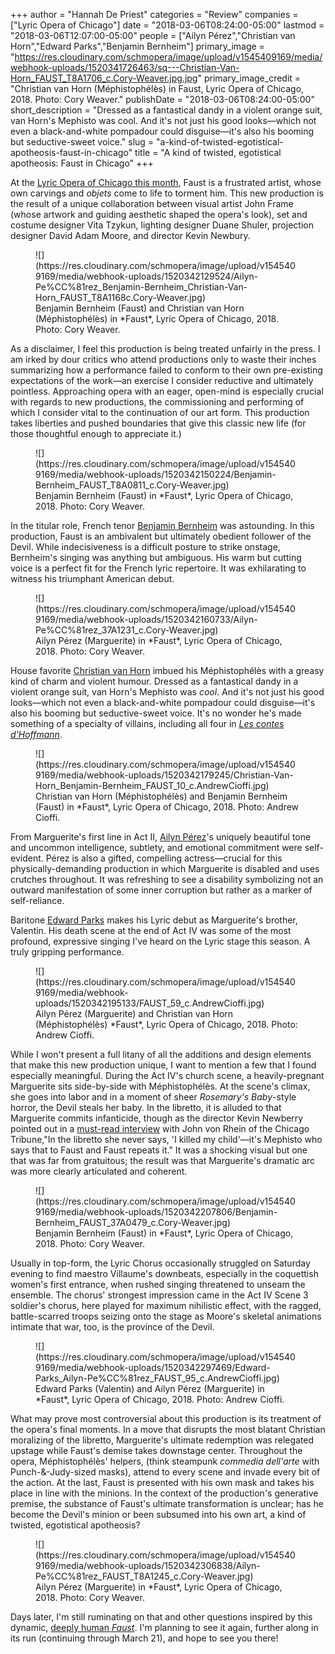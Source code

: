 +++
author = "Hannah De Priest"
categories = "Review"
companies = ["Lyric Opera of Chicago"]
date = "2018-03-06T08:24:00-05:00"
lastmod = "2018-03-06T12:07:00-05:00"
people = ["Ailyn Pérez","Christian van Horn","Edward Parks","Benjamin Bernheim"]
primary_image = "https://res.cloudinary.com/schmopera/image/upload/v1545409169/media/webhook-uploads/1520341726463/sq---Christian-Van-Horn_FAUST_T8A1706_c.Cory-Weaver.jpg.jpg"
primary_image_credit = "Christian van Horn (Méphistophélès) in Faust, Lyric Opera of Chicago, 2018. Photo: Cory Weaver."
publishDate = "2018-03-06T08:24:00-05:00"
short_description = "Dressed as a fantastical dandy in a violent orange suit, van Horn&#039;s Mephisto was cool. And it&#039;s not just his good looks—which not even a black-and-white pompadour could disguise—it&#039;s also his booming but seductive-sweet voice."
slug = "a-kind-of-twisted-egotistical-apotheosis-faust-in-chicago"
title = "A kind of twisted, egotistical apotheosis: Faust in Chicago"
+++

At the [Lyric Opera of Chicago this month](https://www.lyricopera.org/concertstickets/calendar/2017-2018/productions/lyricopera/faust-opera-tickets#), Faust is a frustrated artist, whose own carvings and *objets* come to life to torment him. This new production is the result of a unique collaboration between visual artist John Frame (whose artwork and guiding aesthetic shaped the opera's look), set and costume designer Vita Tzykun, lighting designer Duane Shuler, projection designer David Adam Moore, and director Kevin Newbury. 

<figure data-type="image">
![](https://res.cloudinary.com/schmopera/image/upload/v1545409169/media/webhook-uploads/1520342129524/Ailyn-Pe%CC%81rez_Benjamin-Bernheim_Christian-Van-Horn_FAUST_T8A1168c.Cory-Weaver.jpg)
<figcaption>Benjamin Bernheim (Faust) and Christian van Horn (Méphistophélès) in *Faust*, Lyric Opera of Chicago, 2018. Photo: Cory Weaver.</figcaption>
</figure>

As a disclaimer, I feel this production is being treated unfairly in the press. I am irked by dour critics who attend productions only to waste their inches summarizing how a performance failed to conform to their own pre-existing expectations of the work—an exercise I consider reductive and ultimately pointless. Approaching opera with an eager, open-mind is especially crucial with regards to new productions, the commissioning and performing of which I consider vital to the continuation of our art form. This production takes liberties and pushed boundaries that give this classic new life (for those thoughtful enough to appreciate it.)

<figure data-type="image">
![](https://res.cloudinary.com/schmopera/image/upload/v1545409169/media/webhook-uploads/1520342150224/Benjamin-Bernheim_FAUST_T8A0811_c.Cory-Weaver.jpg)
<figcaption>Benjamin Bernheim (Faust) in *Faust*, Lyric Opera of Chicago, 2018. Photo: Cory Weaver.</figcaption>
</figure>

In the titular role, French tenor [Benjamin Bernheim](/scene/people/benjamin-bernheim/) was astounding. In this production, Faust is an ambivalent but ultimately obedient follower of the Devil. While indecisiveness is a difficult posture to strike onstage, Bernheim's singing was anything but ambiguous. His warm but cutting voice is a perfect fit for the French lyric repertoire. It was exhilarating to witness his triumphant American debut.

<figure data-type="image">
![](https://res.cloudinary.com/schmopera/image/upload/v1545409169/media/webhook-uploads/1520342160733/Ailyn-Pe%CC%81rez_37A1231_c.Cory-Weaver.jpg)
<figcaption>Ailyn Pérez (Marguerite) in *Faust*, Lyric Opera of Chicago, 2018. Photo: Cory Weaver.</figcaption>
</figure>

House favorite [Christian van Horn](/talking-with-singers-christian-van-horn/) imbued his Méphistophélès with a greasy kind of charm and violent humour. Dressed as a fantastical dandy in a violent orange suit, van Horn's Mephisto was *cool*. And it's not just his good looks—which not even a black-and-white pompadour could disguise—it's also his booming but seductive-sweet voice. It's no wonder he's made something of a specialty of villains, including all four in [*Les contes d'Hoffmann*](http://www.christianvanhorn.com/4-villians).

<figure data-type="image">
![](https://res.cloudinary.com/schmopera/image/upload/v1545409169/media/webhook-uploads/1520342179245/Christian-Van-Horn_Benjamin-Bernheim_FAUST_10_c.AndrewCioffi.jpg)
<figcaption>Christian van Horn (Méphistophélès) and Benjamin Bernheim (Faust) in *Faust*, Lyric Opera of Chicago, 2018. Photo: Andrew Cioffi.</figcaption>
</figure>

From Marguerite's first line in Act II, [Ailyn Pérez](/talking-with-singers-ailyn-perez/)'s uniquely beautiful tone and uncommon intelligence, subtlety, and emotional commitment were self-evident. Pérez is also a gifted, compelling actress—crucial for this physically-demanding production in which Marguerite is disabled and uses crutches throughout. It was refreshing to see a disability symbolizing not an outward manifestation of some inner corruption but rather as a marker of self-reliance. 

Baritone [Edward Parks](/scene/people/edward-parks/) makes his Lyric debut as Marguerite's brother, Valentin. His death scene at the end of Act IV was some of the most profound, expressive singing I've heard on the Lyric stage this season. A truly gripping performance.

<figure data-type="image">
![](https://res.cloudinary.com/schmopera/image/upload/v1545409169/media/webhook-uploads/1520342195133/FAUST_59_c.AndrewCioffi.jpg)
<figcaption>Ailyn Pérez (Marguerite) and Christian van Horn (Méphistophélès) *Faust*, Lyric Opera of Chicago, 2018. Photo: Andrew Cioffi.</figcaption>
</figure>

While I won't present a full litany of all the additions and design elements that make this new production unique, I want to mention a few that I found especially meaningful. During the Act IV's church scene, a heavily-pregnant Marguerite sits side-by-side with Méphistophélès. At the scene's climax, she goes into labor and in a moment of sheer *Rosemary's Baby*-style horror, the Devil steals her baby. In the libretto, it is alluded to that Marguerite commits infanticide, though as the director Kevin Newberry pointed out in a [must-read interview](http://www.chicagotribune.com/entertainment/music/vonrhein/ct-ent-classical-lyric-faust-preview-0228-story.html) with John von Rhein of the Chicago Tribune,"In the libretto she never says, 'I killed my child'—it's Mephisto who says that to Faust and Faust repeats it." It was a shocking visual but one that was far from gratuitous; the result was that Marguerite's dramatic arc was more clearly articulated and coherent.

<figure data-type="image">
![](https://res.cloudinary.com/schmopera/image/upload/v1545409169/media/webhook-uploads/1520342207806/Benjamin-Bernheim_FAUST_37A0479_c.Cory-Weaver.jpg)
<figcaption>Benjamin Bernheim (Faust) in *Faust*, Lyric Opera of Chicago, 2018. Photo: Cory Weaver.</figcaption>
</figure>

Usually in top-form, the Lyric Chorus occasionally struggled on Saturday evening to find maestro Villaume's downbeats, especially in the coquettish women's first entrance, when rushed singing threatened to unseam the ensemble. The chorus' strongest impression came in the Act IV Scene 3 soldier's chorus, here played for maximum nihilistic effect, with the ragged, battle-scarred troops seizing onto the stage as Moore's skeletal animations intimate that war, too, is the province of the Devil.

<figure data-type="image">
![](https://res.cloudinary.com/schmopera/image/upload/v1545409169/media/webhook-uploads/1520342297469/Edward-Parks_Ailyn-Pe%CC%81rez_FAUST_95_c.AndrewCioffi.jpg)
<figcaption>Edward Parks (Valentin) and Ailyn Pérez (Marguerite) in *Faust*, Lyric Opera of Chicago, 2018. Photo: Andrew Cioffi.</figcaption>
</figure>

What may prove most controversial about this production is its treatment of the opera's final moments. In a move that disrupts the most blatant Christian moralizing of the libretto, Marguerite's ultimate redemption was relegated upstage while Faust's demise takes downstage center. Throughout the opera, Méphistophélès' helpers, (think steampunk *commedia dell'arte* with Punch-&-Judy-sized masks), attend to every scene and invade every bit of the action. At the last, Faust is presented with his own mask and takes his place in line with the minions. In the context of the production's generative premise, the substance of Faust's ultimate transformation is unclear; has he become the Devil's minion or been subsumed into his own art, a kind of twisted, egotistical apotheosis?

<figure data-type="image">
![](https://res.cloudinary.com/schmopera/image/upload/v1545409169/media/webhook-uploads/1520342306838/Ailyn-Pe%CC%81rez_FAUST_T8A1245_c.Cory-Weaver.jpg)
<figcaption>Ailyn Pérez (Marguerite) in *Faust*, Lyric Opera of Chicago, 2018. Photo: Cory Weaver.</figcaption>
</figure>

Days later, I'm still ruminating on that and other questions inspired by this dynamic, [deeply human *Faust*](https://www.lyricopera.org/concertstickets/calendar/2017-2018/productions/lyricopera/faust-opera-tickets#). I'm planning to see it again, further along in its run (continuing through March 21), and hope to see you there!
